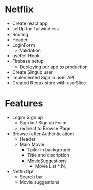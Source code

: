 # Netflix
- Create react app
- setUp for Tailwind css
- Routing
- Header
- LoginForm
     - Validation
- useRef Hook     
- Firebase setup
     - Deploying our app to production 
- Create Singup user 
- Implemented Sign In user API
- Created Redux store with userSlice   

# Features
- Login/ Sign up
   - Sign in / Sign up Form
   - redirect to Browse Page
- Browse (after Authentication)
    - Header
    - Main Movie
         - Tailer in background
         - Title and discription
         - MovieSuggestions
              - Movie List * N;
 - NetflixGpt
      - Search bar
      - Movie suggestions             
